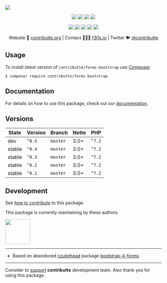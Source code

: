 ![](https://heatbadger.now.sh/github/readme/contributte/forms-bootstrap/)

<p align=center>
  <a href="https://github.com/contributte/forms-bootstrap/actions"><img src="https://github.com/contributte/forms-bootstrap/workflows/build/badge.svg"></a>
  <a href="https://coveralls.io/r/contributte/forms-bootstrap"><img src="https://badgen.net/coveralls/c/github/contributte/forms-bootstrap?cache=300"></a>
  <a href="https://packagist.org/packages/contributte/forms-bootstrap"><img src="https://badgen.net/packagist/dm/contributte/forms-bootstrap"></a>
  <a href="https://packagist.org/packages/contributte/forms-bootstrap"><img src="https://badgen.net/packagist/v/contributte/forms-bootstrap"></a>
</p>
<p align=center>
  <a href="https://packagist.org/packages/contributte/forms-bootstrap"><img src="https://badgen.net/packagist/php/contributte/forms-bootstrap"></a>
  <a href="https://github.com/contributte/forms-bootstrap"><img src="https://badgen.net/github/license/contributte/forms-bootstrap"></a>
  <a href="https://bit.ly/ctteg"><img src="https://badgen.net/badge/support/gitter/cyan"></a>
  <a href="https://bit.ly/cttfo"><img src="https://badgen.net/badge/support/forum/yellow"></a>
  <a href="https://contributte.org/partners.html"><img src="https://badgen.net/badge/sponsor/donations/F96854"></a>
</p>

<p align=center>
Website 🚀 <a href="https://contributte.org">contributte.org</a> | Contact 👨🏻‍💻 <a href="https://f3l1x.io">f3l1x.io</a> | Twitter 🐦 <a href="https://twitter.com/contributte">@contributte</a>
</p>

## Usage

To install latest version of `contributte/forms-bootstrap` use [Composer](https://getcomposer.org).

```
$ composer require contributte/forms-bootstrap
```

## Documentation

For details on how to use this package, check out our [documentation](.docs).

## Versions

| State       | Version       | Branch   | Nette | PHP     |
|-------------|---------------|----------|-------|---------|
| dev      | `^0.5`        | `master` | 3.0+  | `^7.2`  |
| stable      | `^0.4`        | `master` | 3.0+  | `^7.2`  |
| stable      | `^0.3`        | `master` | 3.0+  | `^7.2`  |
| stable      | `^0.2`        | `master` | 3.0+  | `^7.2`  |
| stable      | `^0.1`        | `master` | 3.0+  | `^7.2`  |

## Development

See [how to contribute](https://contributte.org/contributing.html) to this package.

This package is currently maintaining by these authors.

<a href="https://github.com/dakorpar">
 <img width="80" height="80" src="https://avatars0.githubusercontent.com/u/9303856?v=3&s=80">
</a>

-----


- Based on abandoned [czubehead](https://petrcech.eu) package [bootstrap-4-forms](https://github.com/czubehead/bootstrap-4-forms) 

------
Consider to [support](https://contributte.org/partners.html) **contributte** development team.
Also thank you for using this package.
